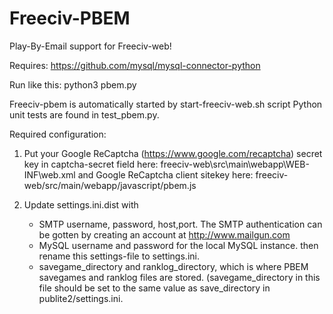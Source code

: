 Freeciv-PBEM
============

Play-By-Email support for Freeciv-web!

Requires:
https://github.com/mysql/mysql-connector-python

Run like this:
python3 pbem.py

Freeciv-pbem is automatically started by start-freeciv-web.sh script
Python unit tests are found in test_pbem.py.

Required configuration:
 1. Put your Google ReCaptcha (https://www.google.com/recaptcha) 
  secret key in captcha-secret field here:
    freeciv-web\src\main\webapp\WEB-INF\web.xml 
   and Google ReCaptcha client sitekey here:
    freeciv-web/src/main/webapp/javascript/pbem.js

 2. Update settings.ini.dist with
     - SMTP username, password, host,port. The SMTP authentication can be gotten by creating an account at http://www.mailgun.com
     - MySQL username and password for the local MySQL instance. 
    then rename this settings-file to settings.ini.
     - savegame_directory and ranklog_directory, which is where PBEM savegames and ranklog files are stored.
       (savegame_directory in this file should be set to the same value as save_directory in publite2/settings.ini.
    

